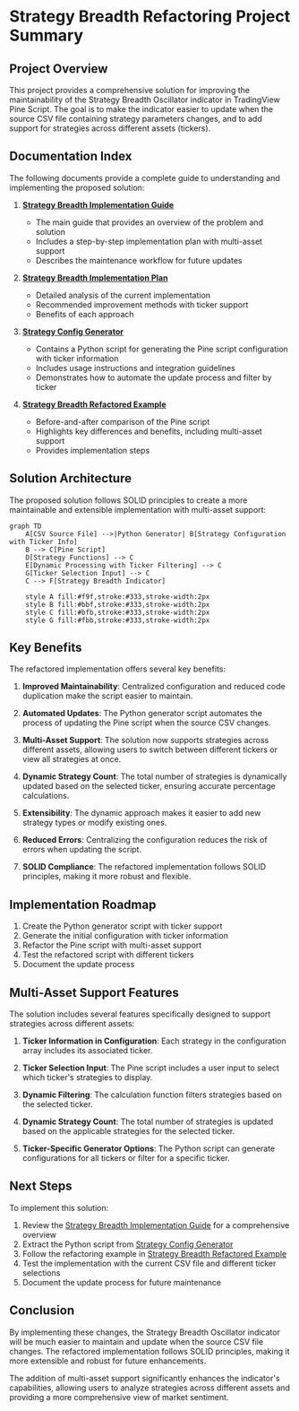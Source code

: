 # Strategy Breadth Refactoring Project Summary

## Project Overview

This project provides a comprehensive solution for improving the maintainability of the Strategy Breadth Oscillator indicator in TradingView Pine Script. The goal is to make the indicator easier to update when the source CSV file containing strategy parameters changes, and to add support for strategies across different assets (tickers).

## Documentation Index

The following documents provide a complete guide to understanding and implementing the proposed solution:

1. **[Strategy Breadth Implementation Guide](strategy_breadth_implementation_guide.md)**
   - The main guide that provides an overview of the problem and solution
   - Includes a step-by-step implementation plan with multi-asset support
   - Describes the maintenance workflow for future updates

2. **[Strategy Breadth Implementation Plan](strategy_breadth_implementation_plan.md)**
   - Detailed analysis of the current implementation
   - Recommended improvement methods with ticker support
   - Benefits of each approach

3. **[Strategy Config Generator](strategy_config_generator.md)**
   - Contains a Python script for generating the Pine script configuration with ticker information
   - Includes usage instructions and integration guidelines
   - Demonstrates how to automate the update process and filter by ticker

4. **[Strategy Breadth Refactored Example](strategy_breadth_refactored_example.md)**
   - Before-and-after comparison of the Pine script
   - Highlights key differences and benefits, including multi-asset support
   - Provides implementation steps

## Solution Architecture

The proposed solution follows SOLID principles to create a more maintainable and extensible implementation with multi-asset support:

```mermaid
graph TD
    A[CSV Source File] -->|Python Generator| B[Strategy Configuration with Ticker Info]
    B --> C[Pine Script]
    D[Strategy Functions] --> C
    E[Dynamic Processing with Ticker Filtering] --> C
    G[Ticker Selection Input] --> C
    C --> F[Strategy Breadth Indicator]
    
    style A fill:#f9f,stroke:#333,stroke-width:2px
    style B fill:#bbf,stroke:#333,stroke-width:2px
    style C fill:#bfb,stroke:#333,stroke-width:2px
    style G fill:#fbb,stroke:#333,stroke-width:2px
```

## Key Benefits

The refactored implementation offers several key benefits:

1. **Improved Maintainability**: Centralized configuration and reduced code duplication make the script easier to maintain.

2. **Automated Updates**: The Python generator script automates the process of updating the Pine script when the source CSV changes.

3. **Multi-Asset Support**: The solution now supports strategies across different assets, allowing users to switch between different tickers or view all strategies at once.

4. **Dynamic Strategy Count**: The total number of strategies is dynamically updated based on the selected ticker, ensuring accurate percentage calculations.

5. **Extensibility**: The dynamic approach makes it easier to add new strategy types or modify existing ones.

6. **Reduced Errors**: Centralizing the configuration reduces the risk of errors when updating the script.

7. **SOLID Compliance**: The refactored implementation follows SOLID principles, making it more robust and flexible.

## Implementation Roadmap

1. Create the Python generator script with ticker support
2. Generate the initial configuration with ticker information
3. Refactor the Pine script with multi-asset support
4. Test the refactored script with different tickers
5. Document the update process

## Multi-Asset Support Features

The solution includes several features specifically designed to support strategies across different assets:

1. **Ticker Information in Configuration**: Each strategy in the configuration array includes its associated ticker.

2. **Ticker Selection Input**: The Pine script includes a user input to select which ticker's strategies to display.

3. **Dynamic Filtering**: The calculation function filters strategies based on the selected ticker.

4. **Dynamic Strategy Count**: The total number of strategies is updated based on the applicable strategies for the selected ticker.

5. **Ticker-Specific Generator Options**: The Python script can generate configurations for all tickers or filter for a specific ticker.

## Next Steps

To implement this solution:

1. Review the [Strategy Breadth Implementation Guide](strategy_breadth_implementation_guide.md) for a comprehensive overview
2. Extract the Python script from [Strategy Config Generator](strategy_config_generator.md)
3. Follow the refactoring example in [Strategy Breadth Refactored Example](strategy_breadth_refactored_example.md)
4. Test the implementation with the current CSV file and different ticker selections
5. Document the update process for future maintenance

## Conclusion

By implementing these changes, the Strategy Breadth Oscillator indicator will be much easier to maintain and update when the source CSV file changes. The refactored implementation follows SOLID principles, making it more extensible and robust for future enhancements.

The addition of multi-asset support significantly enhances the indicator's capabilities, allowing users to analyze strategies across different assets and providing a more comprehensive view of market sentiment.